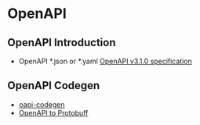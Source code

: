 # OpenAPI

## OpenAPI Introduction

- OpenAPI *.json or *.yaml [OpenAPI v3.1.0 specification](https://spec.openapis.org/oas/v3.1.0)

## OpenAPI Codegen
- [oapi-codegen](https://github.com/deepmap/oapi-codegen)
- [OpenAPI to Protobuff](https://github.com/nytimes/openapi2proto)